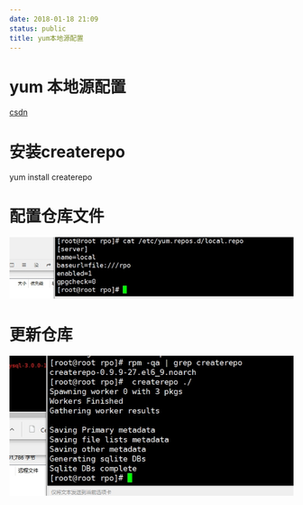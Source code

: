 ```yaml
---
date: 2018-01-18 21:09
status: public
title: yum本地源配置
---
```


# yum 本地源配置
[csdn](http://blog.csdn.net/xixihaha331/article/details/51067398)  
# 安装createrepo 
yum install createrepo  
# 配置仓库文件 

![](_image/yum本地源配置/21-12-33.jpg) 
# 更新仓库 

![](_image/yum本地源配置/21-14-40.jpg) 
